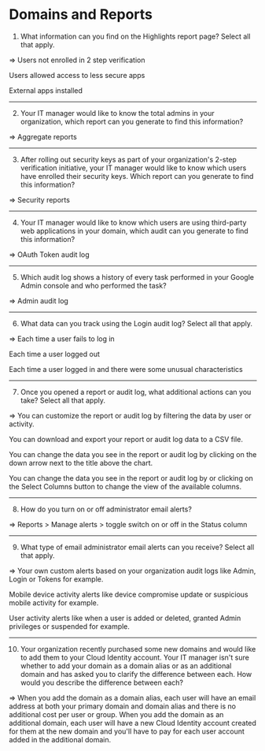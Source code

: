 # Domains and Reports

1. What information can you find on the Highlights report page? Select all that apply.

  => 
  Users not enrolled in 2 step verification
  
  Users allowed access to less secure apps
  
  External apps installed

---

2. Your IT manager would like to know the total admins in your organization, which report can you generate to find this information?

  => Aggregate reports

---

3. After rolling out security keys as part of your organization's 2-step verification initiative, your IT manager would like to know which users have enrolled their security keys. Which report can you generate to find this information?

  => Security reports

---

4. Your IT manager would like to know which users are using third-party web applications in your domain, which audit can you generate to find this information?

  => OAuth Token audit log

---

5. Which audit log shows a history of every task performed in your Google Admin console and who performed the task?

  => Admin audit log

---

6. What data can you track using the Login audit log? Select all that apply.

  =>
  Each time a user fails to log in
  
  Each time a user logged out
  
  Each time a user logged in and there were some unusual characteristics

---

7. Once you opened a report or audit log, what additional actions can you take? Select all that apply.

  =>
  You can customize the report or audit log by filtering the data by user or activity.
  
  You can download and export your report or audit log data to a CSV file.
  
  You can change the data you see in the report or audit log by clicking on the down arrow next to the title above the chart.
  
  You can change the data you see in the report or audit log by or clicking on the Select Columns button to change the view of the available columns.

---

8. How do you turn on or off administrator email alerts?

  => Reports > Manage alerts > toggle switch on or off in the Status column

---

9. What type of email administrator email alerts can you receive? Select all that apply.

  =>
  Your own custom alerts based on your organization audit logs like Admin, Login or Tokens for example.
  
  Mobile device activity alerts like device compromise update or suspicious mobile activity for example.
  
  User activity alerts like when a user is added or deleted, granted Admin privileges or suspended for example.

---

10. Your organization recently purchased some new domains and would like to add them to your Cloud Identity account. Your IT manager isn't sure whether to add your domain as a domain alias or as an additional domain and has asked you to clarify the difference between each. How would you describe the difference between each?

  =>
  When you add the domain as a domain alias, each user will have an email address at both your primary domain and domain alias and there is no additional cost per user or group. When you add the domain as an additional domain, each user will have a new Cloud Identity account created for them at the new domain and you'll have to pay for each user account added in the additional domain.
